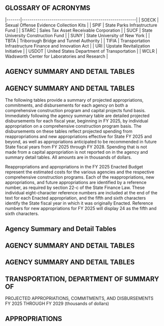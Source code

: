## **GLOSSARY OF ACRONYMS**

|-------|----------------------------------------------------------|
| SOECK | Sexual Offense Evidence Collection Kits                  |
| SPIF  | State Parks Infrastructure Fund                          |
| STARC | Sales Tax Asset Receivable Corporation                   |
| SUCF  | State University Construction Fund                       |
| SUNY  | State University of New York                             |
| TBTA  | Triborough Bridge and Tunnel Authority                   |
| TIFIA | Transportation Infrastructure Finance and Innovation Act |
| URI   | Upstate Revitalization Initiative                        |
| USDOT | United States Department of Transportation               |
| WCLR  | Wadsworth Center for Laboratories and Research           |

## **AGENCY SUMMARY AND DETAIL TABLES**

## **AGENCY SUMMARY AND DETAIL TABLES**

The following tables provide a summary of projected appropriations, commitments, and disbursements for each agency on both a comprehensive construction program and capital projects fund basis. Immediately following the agency summary table are detailed projected disbursements for each fiscal year, beginning in FY 2025, by individual appropriation on a comprehensive construction program basis. The disbursements on these tables reflect projected spending from reappropriations and new appropriations effective for State FY 2025 and beyond, as well as appropriations anticipated to be recommended in future State fiscal years from FY 2025 through FY 2028. Spending that is not made from a capital appropriation is not reported on in the agency and summary detail tables. All amounts are in thousands of dollars.

Reappropriations and appropriations in the FY 2025 Enacted Budget represent the estimated costs for the various agencies and the respective comprehensive construction programs. Each of the reappropriations, new appropriations, and future appropriations are identified by a reference number, as required by section 22-c of the State Finance Law. These individual eight-character reference numbers are included at the end of the text for each Enacted appropriation, and the fifth and sixth characters identify the State fiscal year in which it was originally Enacted. Reference numbers for new appropriations for FY 2025 will display 24 as the fifth and sixth characters.

## **Agency Summary and Detail Tables**



## **AGENCY SUMMARY AND DETAIL TABLES**



## **AGENCY SUMMARY AND DETAIL TABLES**

## **TRANSPORTATION, DEPARTMENT OF SUMMARY OF**

PROJECTED APPROPRIATIONS, COMMITMENTS, AND DISBURSEMENTS FY 2025 THROUGH FY 2029 (thousands of dollars)

## **APPROPRIATIONS**